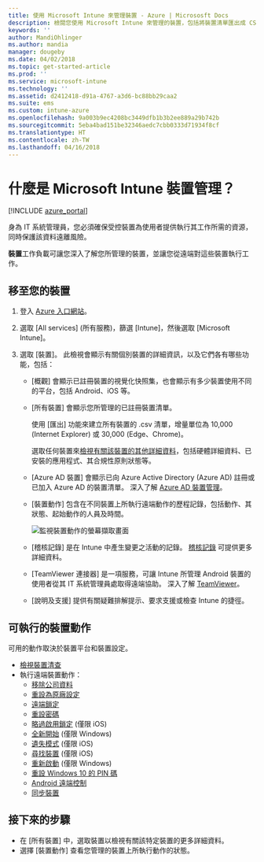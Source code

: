 ```yaml
---
title: 使用 Microsoft Intune 來管理裝置 - Azure | Micrososft Docs
description: 檢閱您使用 Microsoft Intune 來管理的裝置，包括將裝置清單匯出成 CSV 格式、檢視已加入 Azure Active Directory 的裝置、檢閱裝置上的動作變更記錄、使用「TeamViewer 連接器」以允許 IT 系統管理員從遠端對 Android 裝置進行疑難排解，以及檢視您可在裝置上執行的所有動作。
keywords: ''
author: MandiOhlinger
ms.author: mandia
manager: dougeby
ms.date: 04/02/2018
ms.topic: get-started-article
ms.prod: ''
ms.service: microsoft-intune
ms.technology: ''
ms.assetid: d2412418-d91a-4767-a3d6-bc88bb29caa2
ms.suite: ems
ms.custom: intune-azure
ms.openlocfilehash: 9a003b9ec4208bc3449dfb1b3b2ee889a29b742b
ms.sourcegitcommit: 5eba4bad151be32346aedc7cbb0333d71934f8cf
ms.translationtype: HT
ms.contentlocale: zh-TW
ms.lasthandoff: 04/16/2018
---
```

# <a name="what-is-microsoft-intune-device-management"></a>什麼是 Microsoft Intune 裝置管理？

[!INCLUDE [azure_portal](./includes/azure_portal.md)]

身為 IT 系統管理員，您必須確保受控裝置為使用者提供執行其工作所需的資源，同時保護該資料遠離風險。

**裝置**工作負載可讓您深入了解您所管理的裝置，並讓您從遠端對這些裝置執行工作。

## <a name="get-to-your-devices"></a>移至您的裝置

1. 登入 [Azure 入口網站](https://portal.azure.com)。
2. 選取 [All services] (所有服務)，篩選 [Intune]，然後選取 [Microsoft Intune]。
3. 選取 [裝置]。 此檢視會顯示有關個別裝置的詳細資訊，以及它們各有哪些功能，包括：

   - [概觀] 會顯示已註冊裝置的視覺化快照集，也會顯示有多少裝置使用不同的平台，包括 Android、iOS 等。
   - [所有裝置] 會顯示您所管理的已註冊裝置清單。

     使用 [匯出] 功能來建立所有裝置的 .csv 清單，增量單位為 10,000 (Internet Explorer) 或 30,000 (Edge、Chrome)。

     選取任何裝置來[檢視有關該裝置的其他詳細資料](device-inventory.md)，包括硬體詳細資料、已安裝的應用程式、其合規性原則狀態等。

   - [Azure AD 裝置] 會顯示已向 Azure Active Directory (Azure AD) 註冊或已加入 Azure AD 的裝置清單。 深入了解 [Azure AD 裝置管理](https://docs.microsoft.com/azure/active-directory/device-management-introduction)。
   - [裝置動作] 包含在不同裝置上所執行遠端動作的歷程記錄，包括動作、其狀態、起始動作的人員及時間。

     ![監視裝置動作的螢幕擷取畫面](./media/monitor-device-actions.png)

   - [稽核記錄] 是在 Intune 中產生變更之活動的記錄。 [稽核記錄](monitor-audit-logs.md) 可提供更多詳細資料。
   - [TeamViewer 連接器] 是一項服務，可讓 Intune 所管理 Android 裝置的使用者從其 IT 系統管理員處取得遠端協助。 深入了解 [TeamViewer](device-profile-android-teamviewer.md)。
   - [說明及支援] 提供有關疑難排解提示、要求支援或檢查 Intune 的捷徑。

## <a name="available-device-actions"></a>可執行的裝置動作
可用的動作取決於裝置平台和裝置設定。

- [檢視裝置清查](device-inventory.md)
- 執行遠端裝置動作：
    - [移除公司資料](devices-wipe.md#remove-company-data)
    - [重設為原廠設定](devices-wipe.md#factory-reset)
    - [遠端鎖定](device-remote-lock.md)
    - [重設密碼](device-passcode-reset.md)
    - [略過啟用鎖定](device-activation-lock-bypass.md) (僅限 iOS)
    - [全新開始](device-fresh-start.md) (僅限 Windows)
    - [遺失模式](device-lost-mode.md) (僅限 iOS)
    - [尋找裝置](device-locate.md) (僅限 iOS)
    - [重新啟動](device-restart.md) (僅限 Windows)
    - [重設 Windows 10 的 PIN 碼](device-windows-pin-reset.md)
    - [Android 遠端控制](device-profile-android-teamviewer.md)
    - [同步裝置](device-sync.md)

## <a name="next-steps"></a>接下來的步驟

- 在 [所有裝置] 中，選取裝置以檢視有關該特定裝置的更多詳細資料。
- 選擇 [裝置動作] 查看您管理的裝置上所執行動作的狀態。
